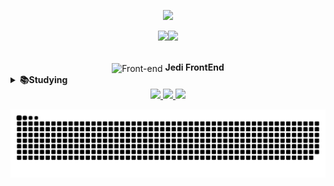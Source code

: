 <p align=center><img src="https://readme-typing-svg.herokuapp.com/?font=Fira+Code&lines=Olá!;Eu+sou+o+Raue+Araujo!;Ou+RAUE08;Prazer+em+conhece-lo(a)!;Bora+Codar!;&center=true&size=28"></p>

<p align=center><a href="https://www.linkedin.com/in/rauearaujo/" alt="Linkedin"><img src="https://i.imgur.com/1DAksUl.png" width="32px"/></a><a href="mailto:rauearaujo97@gmail.com" alt="Gmail"><img src="https://i.imgur.com/wwJzVGq.png" width="32px"/></a></p>

<br>
<div align="center">
<img align="center" alt="Front-end" height="20" width="20" src="https://i.imgur.com/1pN1Lnx.png"> <strong>Jedi FrontEnd</strong> 
</div>
<details>
  <summary> <b>📚Studying</b></summary> <br>
  <div align="center">
  <img src="https://img.shields.io/badge/HTML5-E34F26?style=for-the-badge&logo=html5&logoColor=white">
  <img src="https://img.shields.io/badge/CSS3-1572B6?style=for-the-badge&logo=css3&logoColor=white">
  <img src="https://img.shields.io/badge/JavaScript-F7DF1E?style=for-the-badge&logo=javascript&logoColor=black">
  <img src="https://img.shields.io/badge/React-20232A?style=for-the-badge&logo=react&logoColor=61DAFB">
  <img src="https://img.shields.io/badge/Vue.js-35495E?style=for-the-badge&logo=vue.js&logoColor=4FC08D">
  </div>
</details>
  
<div align="center">
  <a href="https://github.com/RAUE08">
  <img height="150em" src="https://github-readme-stats.vercel.app/api/top-langs/?username=RAUE08&layout=compact&theme=outrun" />
  <img height="150em" src="https://github-readme-stats.vercel.app/api?username=RAUE08&theme=outrun&show_icons=true" />
  <img height="150em" src="https://github-readme-streak-stats.herokuapp.com/?user=RAUE08&background=000&hide_border=true&stroke=ffff00&ring=ff0000&fire=ff0000&currStreakNum=00ff00&sideNums=00ff00&currStreakLabel=ff00ff&sideLabels=ff00ff&dates=ffff00" />
   </a>
</div>

 ![](https://github.com/Platane/snk/raw/output/github-contribution-grid-snake.svg)


